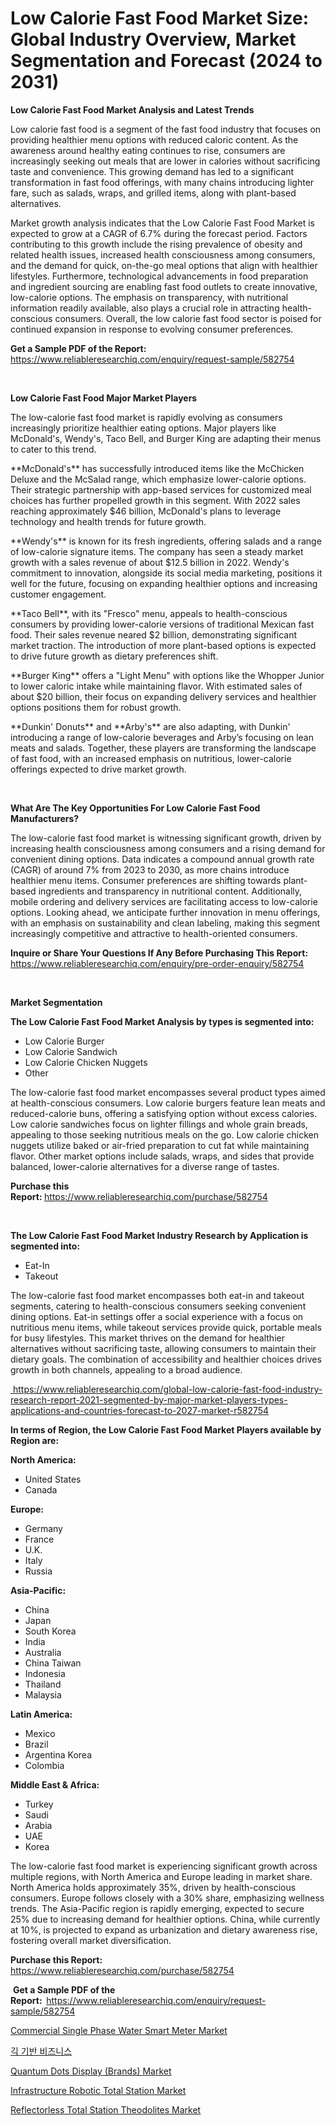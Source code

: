 <p><h1>Low Calorie Fast Food Market Size: Global Industry Overview, Market Segmentation and Forecast (2024 to 2031)</h1></p><p><strong>Low Calorie Fast Food Market Analysis and Latest Trends</strong></p>
<p><p>Low calorie fast food is a segment of the fast food industry that focuses on providing healthier menu options with reduced caloric content. As the awareness around healthy eating continues to rise, consumers are increasingly seeking out meals that are lower in calories without sacrificing taste and convenience. This growing demand has led to a significant transformation in fast food offerings, with many chains introducing lighter fare, such as salads, wraps, and grilled items, along with plant-based alternatives.</p><p>Market growth analysis indicates that the Low Calorie Fast Food Market is expected to grow at a CAGR of 6.7% during the forecast period. Factors contributing to this growth include the rising prevalence of obesity and related health issues, increased health consciousness among consumers, and the demand for quick, on-the-go meal options that align with healthier lifestyles. Furthermore, technological advancements in food preparation and ingredient sourcing are enabling fast food outlets to create innovative, low-calorie options. The emphasis on transparency, with nutritional information readily available, also plays a crucial role in attracting health-conscious consumers. Overall, the low calorie fast food sector is poised for continued expansion in response to evolving consumer preferences.</p></p>
<p><strong>Get a Sample PDF of the Report:&nbsp;</strong> <a href="https://www.reliableresearchiq.com/enquiry/request-sample/582754?utm_campaign=99&utm_medium=2&utm_source=Github&utm_content=ia&utm_term=09122024&utm_id=low-calorie-fast-food">https://www.reliableresearchiq.com/enquiry/request-sample/582754</a></p>
<p>&nbsp;</p>
<p><strong>Low Calorie Fast Food Major Market Players</strong></p>
<p><p>The low-calorie fast food market is rapidly evolving as consumers increasingly prioritize healthier eating options. Major players like McDonald's, Wendy's, Taco Bell, and Burger King are adapting their menus to cater to this trend.</p><p>**McDonald's** has successfully introduced items like the McChicken Deluxe and the McSalad range, which emphasize lower-calorie options. Their strategic partnership with app-based services for customized meal choices has further propelled growth in this segment. With 2022 sales reaching approximately $46 billion, McDonald's plans to leverage technology and health trends for future growth.</p><p>**Wendy's** is known for its fresh ingredients, offering salads and a range of low-calorie signature items. The company has seen a steady market growth with a sales revenue of about $12.5 billion in 2022. Wendy's commitment to innovation, alongside its social media marketing, positions it well for the future, focusing on expanding healthier options and increasing customer engagement.</p><p>**Taco Bell**, with its "Fresco" menu, appeals to health-conscious consumers by providing lower-calorie versions of traditional Mexican fast food. Their sales revenue neared $2 billion, demonstrating significant market traction. The introduction of more plant-based options is expected to drive future growth as dietary preferences shift.</p><p>**Burger King** offers a "Light Menu" with options like the Whopper Junior to lower caloric intake while maintaining flavor. With estimated sales of about $20 billion, their focus on expanding delivery services and healthier options positions them for robust growth.</p><p>**Dunkin' Donuts** and **Arby's** are also adapting, with Dunkin' introducing a range of low-calorie beverages and Arby’s focusing on lean meats and salads. Together, these players are transforming the landscape of fast food, with an increased emphasis on nutritious, lower-calorie offerings expected to drive market growth.</p></p>
<p>&nbsp;</p>
<p><strong>What Are The Key Opportunities For Low Calorie Fast Food Manufacturers?</strong></p>
<p><p>The low-calorie fast food market is witnessing significant growth, driven by increasing health consciousness among consumers and a rising demand for convenient dining options. Data indicates a compound annual growth rate (CAGR) of around 7% from 2023 to 2030, as more chains introduce healthier menu items. Consumer preferences are shifting towards plant-based ingredients and transparency in nutritional content. Additionally, mobile ordering and delivery services are facilitating access to low-calorie options. Looking ahead, we anticipate further innovation in menu offerings, with an emphasis on sustainability and clean labeling, making this segment increasingly competitive and attractive to health-oriented consumers.</p></p>
<p><strong>Inquire or Share Your Questions If Any Before Purchasing This Report:</strong> <a href="https://www.reliableresearchiq.com/enquiry/pre-order-enquiry/582754?utm_campaign=99&utm_medium=2&utm_source=Github&utm_content=ia&utm_term=09122024&utm_id=low-calorie-fast-food">https://www.reliableresearchiq.com/enquiry/pre-order-enquiry/582754</a></p>
<p>&nbsp;</p>
<p><strong>Market Segmentation</strong></p>
<p><strong>The Low Calorie Fast Food Market Analysis by types is segmented into:</strong></p>
<p><ul><li>Low Calorie Burger</li><li>Low Calorie Sandwich</li><li>Low Calorie Chicken Nuggets</li><li>Other</li></ul></p>
<p><p>The low-calorie fast food market encompasses several product types aimed at health-conscious consumers. Low calorie burgers feature lean meats and reduced-calorie buns, offering a satisfying option without excess calories. Low calorie sandwiches focus on lighter fillings and whole grain breads, appealing to those seeking nutritious meals on the go. Low calorie chicken nuggets utilize baked or air-fried preparation to cut fat while maintaining flavor. Other market options include salads, wraps, and sides that provide balanced, lower-calorie alternatives for a diverse range of tastes.</p></p>
<p><strong>Purchase this Report:&nbsp;</strong><a href="https://www.reliableresearchiq.com/purchase/582754?utm_campaign=99&utm_medium=2&utm_source=Github&utm_content=ia&utm_term=09122024&utm_id=low-calorie-fast-food">https://www.reliableresearchiq.com/purchase/582754</a></p>
<p>&nbsp;</p>
<p><strong>The Low Calorie Fast Food Market Industry Research by Application is segmented into:</strong></p>
<p><ul><li>Eat-In</li><li>Takeout</li></ul></p>
<p><p>The low-calorie fast food market encompasses both eat-in and takeout segments, catering to health-conscious consumers seeking convenient dining options. Eat-in settings offer a social experience with a focus on nutritious menu items, while takeout services provide quick, portable meals for busy lifestyles. This market thrives on the demand for healthier alternatives without sacrificing taste, allowing consumers to maintain their dietary goals. The combination of accessibility and healthier choices drives growth in both channels, appealing to a broad audience.</p></p>
<p><a href="https://www.reliableresearchiq.com/global-low-calorie-fast-food-industry-research-report-2021-segmented-by-major-market-players-types-applications-and-countries-forecast-to-2027-market-r582754?utm_campaign=99&utm_medium=2&utm_source=Github&utm_content=ia&utm_term=09122024&utm_id=low-calorie-fast-food">&nbsp;https://www.reliableresearchiq.com/global-low-calorie-fast-food-industry-research-report-2021-segmented-by-major-market-players-types-applications-and-countries-forecast-to-2027-market-r582754</a></p>
<p><strong>In terms of Region, the Low Calorie Fast Food Market Players available by Region are:</strong></p>
<p>
    <p> <strong> North America: </strong>
        <ul>
            <li>United States</li>
            <li>Canada</li>
        </ul>
        </p> 
    <p> <strong> Europe: </strong>
        <ul>
            <li>Germany</li>
            <li>France</li>
            <li>U.K.</li>
            <li>Italy</li>
            <li>Russia</li>
        </ul>
        </p> 
    <p> <strong> Asia-Pacific: </strong>
        <ul>
            <li>China</li>
            <li>Japan</li>
            <li>South Korea</li>
            <li>India</li>
            <li>Australia</li>
            <li>China Taiwan</li>
            <li>Indonesia</li>
            <li>Thailand</li>
            <li>Malaysia</li>
        </ul>
        </p> 
    <p> <strong> Latin America: </strong>
        <ul>
            <li>Mexico</li>
            <li>Brazil</li>
            <li>Argentina Korea</li>
            <li>Colombia</li>
        </ul>
        </p> 
    <p> <strong> Middle East & Africa: </strong>
        <ul>
            <li>Turkey</li>
            <li>Saudi</li>
            <li>Arabia</li>
            <li>UAE</li>
            <li>Korea</li>
        </ul>
    </p>
    </p>
<p><p>The low-calorie fast food market is experiencing significant growth across multiple regions, with North America and Europe leading in market share. North America holds approximately 35%, driven by health-conscious consumers. Europe follows closely with a 30% share, emphasizing wellness trends. The Asia-Pacific region is rapidly emerging, expected to secure 25% due to increasing demand for healthier options. China, while currently at 10%, is projected to expand as urbanization and dietary awareness rise, fostering overall market diversification.</p></p>
<p><strong>Purchase this Report: </strong><a href="https://www.reliableresearchiq.com/purchase/582754?utm_campaign=99&utm_medium=2&utm_source=Github&utm_content=ia&utm_term=09122024&utm_id=low-calorie-fast-food">https://www.reliableresearchiq.com/purchase/582754</a></p>
<p>&nbsp;<strong>Get a Sample PDF of the Report:&nbsp;&nbsp;</strong><a href="https://www.reliableresearchiq.com/enquiry/request-sample/582754?utm_campaign=99&utm_medium=2&utm_source=Github&utm_content=ia&utm_term=09122024&utm_id=low-calorie-fast-food">https://www.reliableresearchiq.com/enquiry/request-sample/582754</a></p>
<p><strong></strong></p>
<p><p><a href="https://www.linkedin.com/pulse/significant-competi-researchive-wytfe?utm_campaign=99&utm_medium=2&utm_source=Github&utm_content=ia&utm_term=09122024&utm_id=low-calorie-fast-food">Commercial Single Phase Water Smart Meter Market</a></p><p><a href="https://github.com/sougarounis/Market-Research-Report-List-6/blob/main/845236427428.md?utm_campaign=99&utm_medium=2&utm_source=Github&utm_content=ia&utm_term=09122024&utm_id=low-calorie-fast-food">긱 기반 비즈니스</a></p><p><a href="https://www.linkedin.com/pulse/compreh-proposis-fbaif?utm_campaign=99&utm_medium=2&utm_source=Github&utm_content=ia&utm_term=09122024&utm_id=low-calorie-fast-food">Quantum Dots Display (Brands) Market</a></p><p><a href="https://www.linkedin.com/pulse/compreh-proposis-fbaif?utm_campaign=99&utm_medium=2&utm_source=Github&utm_content=ia&utm_term=09122024&utm_id=low-calorie-fast-food">Infrastructure Robotic Total Station Market</a></p><p><a href="https://www.linkedin.com/pulse/unlock-vital-data-reflectorless-total-station-theodolites-yjygc?utm_campaign=99&utm_medium=2&utm_source=Github&utm_content=ia&utm_term=09122024&utm_id=low-calorie-fast-food">Reflectorless Total Station Theodolites Market</a></p></p>